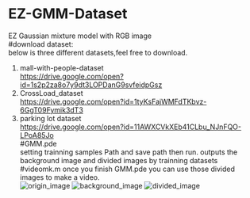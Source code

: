 # EZ-GMM-Dataset  
EZ Gaussian mixture model with RGB image  
#download dataset:  
below is three different datasets,feel free to download.  
1. mall-with-people-dataset  
https://drive.google.com/open?id=1s2p2za8o7y9dt3LOPDanG9svfeidpGsz  
2. CrossLoad_dataset  
https://drive.google.com/open?id=1tyKsFajWMFdTKbvz-6GgT09Fymik3dT3  
3. parking lot dataset  
https://drive.google.com/open?id=11AWXCVkXEb41CLbu_NJnFQO-LPoA85Jo  
#GMM.pde  
setting trainning samples Path and save path then run. outputs the background image and divided images by trainning datasets  
#videomk.m
once you finish GMM.pde you can use those divided images to make a video.  
![origin_image](http://github.com/Chancing0/EZ-GMM-with-Dataset/raw/master/test0509.jpg)
![background_image](http://github.com/Chancing0/EZ-GMM-with-Dataset/raw/master/background.png)
![divided_image](http://github.com/Chancing0/EZ-GMM-with-Dataset/raw/master/310.jpg)

